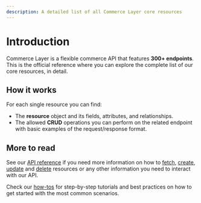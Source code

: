 ```yaml
---
description: A detailed list of all Commerce Layer core resources
---
```


# Introduction

Commerce Layer is a flexible commerce API that features **300+ endpoints**. This is the official reference where you can explore the complete list of our core resources, in detail.

## How it works

For each single resource you can find:

* The **resource** object and its fields, attributes, and relationships.
* The allowed **CRUD** operations you can perform on the related endpoint with basic examples of the request/response format.

## More to read

See our [API reference](https://docs.commercelayer.io/api/) if you need more information on how to [fetch](https://docs.commercelayer.io/developers/fetching-resources), [create](https://docs.commercelayer.io/developers/creating-resources), [update](https://docs.commercelayer.io/developers/updating-resources) and [delete](https://docs.commercelayer.io/developers/deleting-resources) resources or any other information you need to interact with our API.

Check our [how-tos](https://docs.commercelayer.io/developers/v/how-tos/) for step-by-step tutorials and best practices on how to get started with the most common scenarios.
